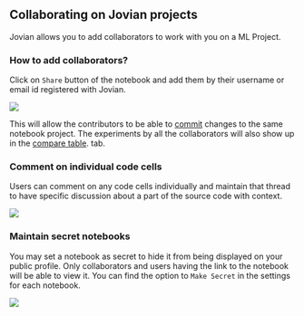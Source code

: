 ## Collaborating on Jovian projects

Jovian allows you to add collaborators to work with you on a ML Project.

### How to add collaborators?

Click on `Share` button of the notebook and add them by their username or email id registered with Jovian.

<img src="https://i.imgur.com/a68xT5d.gif" class="screenshot">

This will allow the contributors to be able to [commit](02-upload.md) changes to the same notebook project. The experiments by all the collaborators will also show up in the [compare table](07-compare.md). tab.

### Comment on individual code cells

Users can comment on any code cells individually and maintain that thread to have specific discussion about a part of the source code with context.

<img src="https://i.imgur.com/15vj2qv.png" class="screenshot">

### Maintain secret notebooks

You may set a notebook as secret to hide it from being displayed on your public profile. Only collaborators and users having the link to the notebook will be able to view it.
You can find the option to `Make Secret` in the settings for each notebook.

<img src="https://i.imgur.com/sHJrtYM.gif" class="screenshot">
